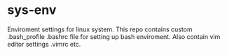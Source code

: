 # sys-env
Enviroment settings for linux system. This repo contains custom .bash_profile .bashrc file for setting up bash enviroment. Also contain vim editor settings .vimrc etc. 
